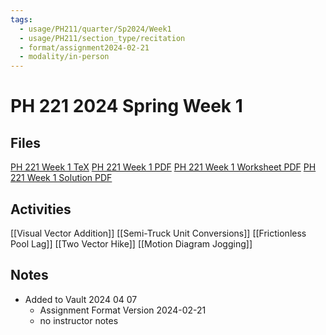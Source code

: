```yaml
---
tags:
  - usage/PH211/quarter/Sp2024/Week1
  - usage/PH211/section_type/recitation
  - format/assignment2024-02-21
  - modality/in-person
---
```

# PH 221 2024 Spring Week 1
## Files
[PH 221 Week 1 TeX](./PH_221_Week_1.tex)
[PH 221 Week 1 PDF](./PH_221_Week_1.pdf)
[PH 221 Week 1 Worksheet PDF](./PH_221_Week_1-Worksheet.pdf)
[PH 221 Week 1 Solution PDF](./PH_221_Week_1-Solution.pdf)
## Activities
[[Visual Vector Addition]]
[[Semi-Truck Unit Conversions]]
[[Frictionless Pool Lag]]
[[Two Vector Hike]]
[[Motion Diagram Jogging]]
## Notes
* Added to Vault 2024 04 07
	* Assignment Format Version 2024-02-21
	* no instructor notes